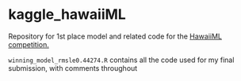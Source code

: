 # kaggle_hawaiiML
Repository for 1st place model and related code for the [HawaiiML competition.](https://www.kaggle.com/c/hawaiiml0)

`winning_model_rmsle0.44274.R` contains all the code used for my final submission, with comments throughout
